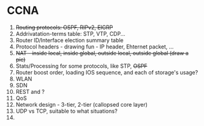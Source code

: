 # CCNA

1. ~~Routing protocols: OSPF, RIPv2, EIGRP~~
2. Addrivatation-terms table: STP, VTP, CDP...
3. Router ID/Interface election summary table
4. Protocol headers - drawing fun - IP header, Ehternet packet, ...
5. ~~NAT - inside local, inside global, outside local, outside global (draw a pic)~~
6. Stats/Processing for some protocols, like STP, ~~OSPF~~
7. Router boost order, loading IOS sequence, and each of storage's usage?
8. WLAN
9. SDN
10. REST and ?
11. QoS
12. Network design - 3-tier, 2-tier (callopsed core layer)
13. UDP vs TCP, suitable to what situations?
14. 
